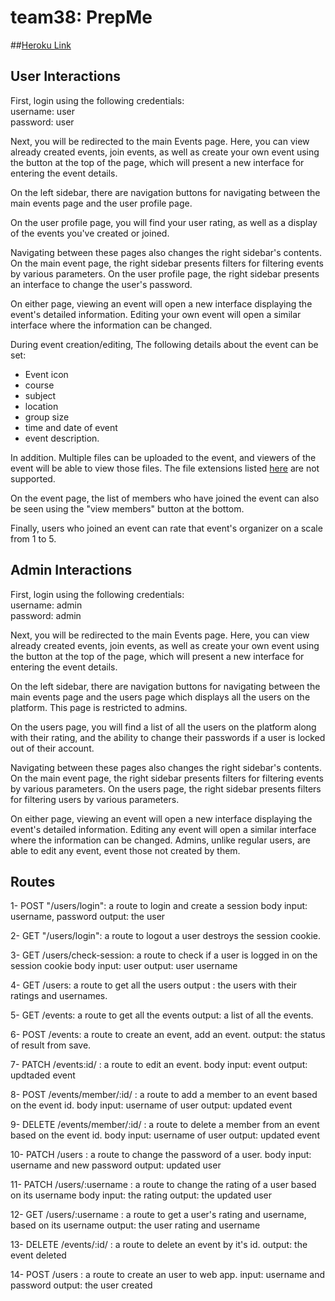 # team38: PrepMe
##[Heroku Link](https://prep-me.herokuapp.com/)

## User Interactions
First, login using the following credentials:\
username: user\
password: user

Next, you will be redirected to the main Events page.
Here, you can view already created events, join events, as well as create your
own event using the button at the top of the page, which will present a new interface
for entering the event details.

On the left sidebar, there are navigation buttons for navigating between the main events
page and the user profile page.

On the user profile page, you will find your user rating, as well as a display of the
events you've created or joined.

Navigating between these pages also changes the right sidebar's contents.
On the main event page, the right sidebar presents filters for filtering events by
various parameters.
On the user profile page, the right sidebar presents an interface to change the user's
password.

On either page, viewing an event will open a new interface displaying the event's detailed
information. Editing your own event will open a similar interface where the information
can be changed.

During event creation/editing, The following details about the event can be set: 
* Event icon 
* course
* subject 
* location
* group size
* time and date of event
* event description.

In addition. Multiple files can be uploaded to the event, and viewers of the event will be able
to view those files. The file extensions listed [here](https://support.cloudinary.com/hc/en-us/articles/204292392-Why-does-Cloudinary-reject-the-files-I-m-uploading-)
are not supported.

On the event page, the list of members who have joined the event can also be seen using the
"view members" button at the bottom.

Finally, users who joined an event can rate that event's organizer on a scale from 1 to 5.

## Admin Interactions
First, login using the following credentials:\
username: admin\
password: admin

Next, you will be redirected to the main Events page.
Here, you can view already created events, join events, as well as create your
own event using the button at the top of the page, which will present a new interface
for entering the event details.

On the left sidebar, there are navigation buttons for navigating between the main events
page and the users page which displays all the users on the platform. This page is 
restricted to admins.

On the users page, you will find a list of all the users on the platform along with their
rating, and the ability to change their passwords if a user is locked out of their account.

Navigating between these pages also changes the right sidebar's contents.
On the main event page, the right sidebar presents filters for filtering events by
various parameters.
On the users page, the right sidebar presents filters for filtering users by various parameters.

On either page, viewing an event will open a new interface displaying the event's detailed
information. Editing any event will open a similar interface where the information
can be changed. Admins, unlike regular users, are able to edit any event, event those not
created by them.


## Routes 

1- POST "/users/login": a route to login and create a session
   body input: username, password
   output: the user 

2- GET "/users/login": a route to logout a user
   destroys the session cookie. 

3- GET /users/check-session: a route to check if a user is logged in on the session cookie
   body input: user
   output: user username

4- GET /users: a route to get all the users
   output : the users with their ratings and usernames. 
   
5- GET /events: a route to get all the events
   output: a list of all the events. 

6- POST /events: a route to create an event, add an event. 
   output: the status of result from save. 

7- PATCH /events:id/ : a route to edit an event. 
   body input: event 
   output: updtaded event
   
8- POST /events/member/:id/ : a route to add a member to an event based on the event id. 
   body input: username of user
   output: updated event

9- DELETE /events/member/:id/ : a route to delete a member from an event based on the event id. 
   body input: username of user
   output: updated event
   
10- PATCH /users :  a route to change the password of a user.
    body input: username and new password
    output: updated user

11- PATCH /users/:username : a route to change the rating of a user based on its username
    body input: the rating 
    output: the updated user
    
12- GET /users/:username : a route to get a user's rating and username, based on its username
    output: the user rating and username

13- DELETE /events/:id/ : a route to delete an event by it's id. 
    output: the event deleted 

14- POST /users : a route to create an user to web app. 
    input: username and password 
    output: the user created

